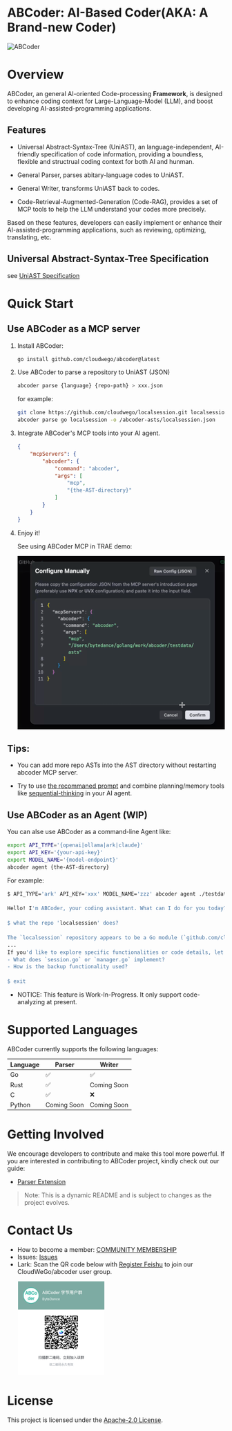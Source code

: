 # ABCoder: AI-Based Coder(AKA: A Brand-new Coder)

![ABCoder](images/ABCoder.png)

# Overview
ABCoder, an general AI-oriented Code-processing **Framework**, is designed to enhance coding context for Large-Language-Model (LLM), and boost developing AI-assisted-programming applications. 


## Features

- Universal Abstract-Syntax-Tree (UniAST), an language-independent, AI-friendly specification of code information, providing a boundless, flexible and structrual coding context for both AI and hunman.
  
- General Parser, parses abitary-language codes to UniAST.

- General Writer, transforms UniAST back to codes.

- Code-Retrieval-Augmented-Generation (Code-RAG), provides a set of MCP tools to help the LLM understand your codes more precisely.

Based on these features, developers can easily implement or enhance their AI-assisted-programming applications, such as reviewing, optimizing, translating, etc.


## Universal Abstract-Syntax-Tree Specification

see [UniAST Specification](docs/uniast-zh.md)


# Quick Start

## Use ABCoder as a MCP server

1. Install ABCoder:

    ```bash
    go install github.com/cloudwego/abcoder@latest
    ```

2. Use ABCoder to parse a repository to UniAST (JSON)

    ```bash
    abcoder parse {language} {repo-path} > xxx.json
    ```

    for example:

    ```bash
    git clone https://github.com/cloudwego/localsession.git localsession
    abcoder parse go localsession -o /abcoder-asts/localsession.json
    ```

3. Integrate ABCoder's MCP tools into your AI agent.

    ```json
    {
        "mcpServers": {
            "abcoder": {
                "command": "abcoder",
                "args": [
                    "mcp",
                    "{the-AST-directory}"
                ]
            }
        }
    }
    ```


4. Enjoy it!
   
   See using ABCoder MCP in TRAE demo:

   <div align="center">
   
   [<img src="images/abcoder-hertz-trae.png" alt="MCP" width="500"/>](https://www.bilibili.com/video/BV14ggJzCEnK)
   
   </div>

    
## Tips:
    
- You can add more repo ASTs into the AST directory without restarting abcoder MCP server.
    
- Try to use [the recommaned prompt](llm/prompt/analyzer.md) and combine planning/memory tools like [sequential-thinking](https://github.com/modelcontextprotocol/servers/tree/main/src/sequentialthinking) in your AI agent.


## Use ABCoder as an Agent (WIP)

You can alse use ABCoder as a command-line Agent like:

```bash
export API_TYPE='{openai|ollama|ark|claude}' 
export API_KEY='{your-api-key}' 
export MODEL_NAME='{model-endpoint}' 
abcoder agent {the-AST-directory}
```
For example:

```bash
$ API_TYPE='ark' API_KEY='xxx' MODEL_NAME='zzz' abcoder agent ./testdata/asts

Hello! I'm ABCoder, your coding assistant. What can I do for you today?

$ what the repo 'localsession' does?

The `localsession` repository appears to be a Go module (`github.com/cloudwego/localsession`) that provides functionality related to managing local sessions. Here's a breakdown of its structure and purpose:
...
If you'd like to explore specific functionalities or code details, let me know, and I can dive deeper into the relevant files or nodes. For example:
- What does `session.go` or `manager.go` implement?
- How is the backup functionality used?

$ exit
```

- NOTICE: This feature is Work-In-Progress. It only support code-analyzing at present.


# Supported Languages

ABCoder currently supports the following languages:

| Language | Parser      | Writer      |
| -------- | ----------- | ----------- |
| Go       | ✅           | ✅           |
| Rust     | ✅           | Coming Soon |
| C        | ✅           | ❌           |
| Python   | Coming Soon | Coming Soon |


# Getting Involved

We encourage developers to contribute and make this tool more powerful. If you are interested in contributing to ABCoder
project, kindly check out our guide:
- [Parser Extension](docs/parser-zh.md)

> Note: This is a dynamic README and is subject to changes as the project evolves.


# Contact Us
- How to become a member: [COMMUNITY MEMBERSHIP](https://github.com/cloudwego/community/blob/main/COMMUNITY_MEMBERSHIP.md)
- Issues: [Issues](https://github.com/cloudwego/abcoder/issues)
- Lark: Scan the QR code below with [Register Feishu](https://www.feishu.cn/en/) to join our CloudWeGo/abcoder user group.

&ensp;&ensp;&ensp; <img src="images/lark_group_zh.png" alt="LarkGroup" width="200"/>


# License
This project is licensed under the [Apache-2.0 License](LICENSE-APACHE).